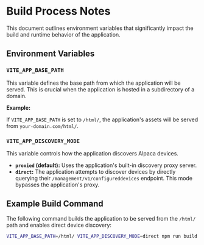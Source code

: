 # Build Process Notes

This document outlines environment variables that significantly impact the build and runtime behavior of the application.

## Environment Variables

### `VITE_APP_BASE_PATH`

This variable defines the base path from which the application will be served. This is crucial when the application is hosted in a subdirectory of a domain.

**Example:**

If `VITE_APP_BASE_PATH` is set to `/html/`, the application's assets will be served from `your-domain.com/html/`.

### `VITE_APP_DISCOVERY_MODE`

This variable controls how the application discovers Alpaca devices.

- **`proxied` (default):** Uses the application's built-in discovery proxy server.
- **`direct`:** The application attempts to discover devices by directly querying their `/management/v1/configureddevices` endpoint. This mode bypasses the application's proxy.

## Example Build Command

The following command builds the application to be served from the `/html/` path and enables direct device discovery:

```bash
VITE_APP_BASE_PATH=/html/ VITE_APP_DISCOVERY_MODE=direct npm run build
```
